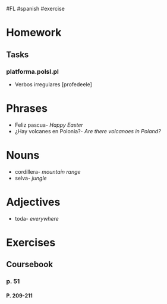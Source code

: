 #FL #spanish #exercise 

# Homework
## Tasks
### platforma.polsl.pl
- Verbos irregulares \[profedeele]

# Phrases
- Feliz pascua- *Happy Easter*
- ¿Hay volcanes en Polonia?- *Are there volcanoes in Poland?*

# Nouns
- cordillera- *mountain range*
- selva- *jungle*

# Adjectives
- toda- *everywhere*

# Exercises
## Coursebook
### p. 51
#### P. 209-211
